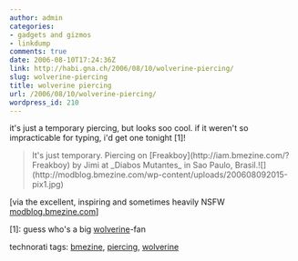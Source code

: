 ```yaml
---
author: admin
categories:
- gadgets and gizmos
- linkdump
comments: true
date: 2006-08-10T17:24:36Z
link: http://habi.gna.ch/2006/08/10/wolverine-piercing/
slug: wolverine-piercing
title: wolverine piercing
url: /2006/08/10/wolverine-piercing/
wordpress_id: 210
---
```


it's just a temporary piercing, but looks soo cool. if it weren't so impracticable for typing, i'd get one tonight [1]!


<blockquote>
It's just temporary. Piercing on [Freakboy](http://iam.bmezine.com/?Freakboy) by Jimi at _Diabos Mutantes_ in Sao Paulo, Brasil.![](http://modblog.bmezine.com/wp-content/uploads/200608092015-pix1.jpg)
</blockquote>


[via the excellent, inspiring and sometimes heavily NSFW [modblog.bmezine.com](http://modblog.bmezine.com/2006/08/10/wolverine-or-freakboy/)]



[1]: guess who's a big [wolverine](http://en.wikipedia.org/wiki/Wolverine_(comics))-fan





technorati tags: [bmezine](http://www.technorati.com/tag/bmezine), [piercing](http://www.technorati.com/tag/piercing), [wolverine](http://www.technorati.com/tag/wolverine)

